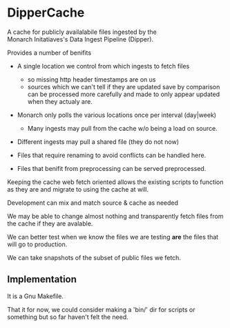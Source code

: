 # DipperCache

A cache for publicly availalabile files ingested by the  
Monarch Initatiaves's Data Ingest Pipeline (Dipper).

Provides a number of benifits
  - A single location we control from which ingests to fetch files
  	- so missing http header timestamps are on us
  	- sources which we can't tell if they are updated save by comparison can be processed more carefully and made to only appear updated when they actualy are.

  - Monarch only polls the various locations once per interval (day|week)
    - Many ingests may	pull from the cache w/o being a load on source.

  - Different ingests may pull a shared  file (they do not now)
  
  - Files that require renaming to avoid conflicts can be handled here.

  - Files that benifit from preprocessing can be served preprocessed. 


Keeping the cache web fetch oriented allows the existing scripts to 
function as they are and migrate to using the cache  at will.

Development can mix and match source & cache as needed

We may be able to change almost nothing and transparently fetch files from the cache if they are avalable.

We can better test when we know the files we are testing __are__ the files that will go to production.

We can take snapshots of the subset of public files we fetch.

## Implementation 

It is a Gnu Makefile.  

That it for now, we could consider making a 'bin/' dir for scripts or something but so far haven't felt the need.

 
